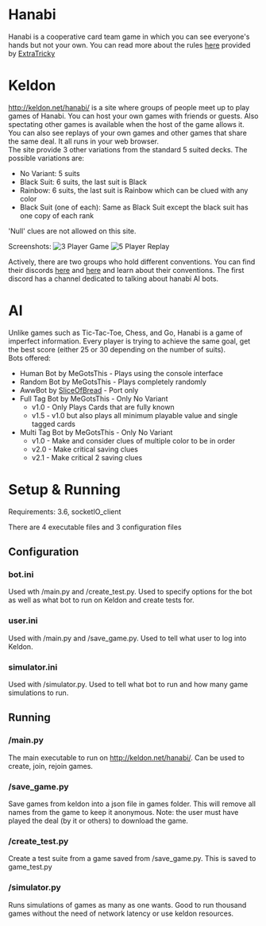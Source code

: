 # Hanabi

Hanabi is a cooperative card team game in which you can see everyone's hands but not your own. You can read more about the rules [here](http://pastebin.com/6brGz2J4) provided by [ExtraTricky](https://www.twitch.tv/extratricky)

# Keldon

http://keldon.net/hanabi/ is a site where groups of people meet up to play games of Hanabi. You can host your own games with friends or guests. Also spectating other games is available when the host of the game allows it. You can also see replays of your own games and other games that share the same deal. It all runs in your web browser.  
The site provide 3 other variations from the standard 5 suited decks. The possible variations are:

- No Variant: 5 suits
- Black Suit: 6 suits, the last suit is Black
- Rainbow: 6 suits, the last suit is Rainbow which can be clued with any color
- Black Suit (one of each): Same as Black Suit except the black suit has one copy of each rank

'Null' clues are not allowed on this site.

Screenshots:
![3 Player Game](https://cdn.discordapp.com/attachments/225437979085242369/270132982487056384/Screen_Shot_2017-01-15_at_1.54.40_AM.png "3 Player Rainbow Game using a Chrome extension")
![5 Player Replay](https://cdn.discordapp.com/attachments/90621118829842432/274972552646885376/unknown.png "5 Player No Variant Replay")

Actively, there are two groups who hold different conventions. You can find their discords [here](https://discord.gg/5CCr7FX) and [here](https://discord.gg/FADvkJp) and learn about their conventions. The first discord has a channel dedicated to talking about hanabi AI bots.

# AI

Unlike games such as Tic-Tac-Toe, Chess, and Go, Hanabi is a game of imperfect information. Every player is trying to achieve the same goal, get the best score (either 25 or 30 depending on the number of suits).  
Bots offered:

- Human Bot by MeGotsThis - Plays using the console interface
- Random Bot by MeGotsThis - Plays completely randomly
- AwwBot by [SliceOfBread](https://github.com/SliceOfBread/Hanabi) - Port only
- Full Tag Bot by MeGotsThis - Only No Variant
  - v1.0 - Only Plays Cards that are fully known
  - v1.5 - v1.0 but also plays all minimum playable value and single tagged cards
- Multi Tag Bot by MeGotsThis - Only No Variant
  - v1.0 - Make and consider clues of multiple color to be in order
  - v2.0 - Make critical saving clues
  - v2.1 - Make critical 2 saving clues

# Setup & Running

Requirements: 3.6, socketIO_client

There are 4 executable files and 3 configuration files

## Configuration
### bot.ini
Used wth /main.py and /create_test.py. Used to specify options for the bot as well as what bot to run on Keldon and create tests for.

### user.ini
Used with /main.py and /save_game.py. Used to tell what user to log into Keldon.

### simulator.ini
Used with /simulator.py. Used to tell what bot to run and how many game simulations to run.

## Running
### /main.py
The main executable to run on http://keldon.net/hanabi/. Can be used to create, join, rejoin games.

### /save_game.py
Save games from keldon into a json file in games folder. This will remove all names from the game to keep it anonymous. Note: the user must have played the deal (by it or others) to download the game.

### /create_test.py
Create a test suite from a game saved from /save_game.py. This is saved to game_test.py

### /simulator.py
Runs simulations of games as many as one wants. Good to run thousand games without the need of network latency or use keldon resources.
